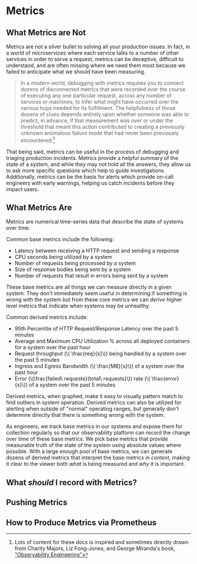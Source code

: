 # Metrics

## What Metrics are Not

Metrics are not a silver bullet to solving all your production issues. In fact, in a world of microservices where each service talks to a number of other services in order to serve a request, metrics can be deceptive, difficult to understand, and are often missing where we need them most because we failed to anticipate what we should have been measuring.

> In a modern world, debugging with metrics requires you to connect dozens of disconnected metrics that were recorded over the course of executing any one particular request, across any number of services or machines, to infer what might have occurred over the various hops needed for its fulfillment. The helpfulness of those dozens of clues depends entirely upon whether someone was able to predict, in advance, if that measurement was over or under the threshold that meant this action contributed to creating a previously unknown anomalous failure mode that had never been previously encountered.[^1]

That being said, metrics can be useful in the process of debugging and triaging production incidents. Metrics provide a helpful summary of the state of a system, and while they may not hold all the answers, they allow us to ask more specific questions which help to guide investigations. Additionally, metrics can be the basis for alerts which provide on-call engineers with early warnings, helping us catch incidents before they impact users.

## What Metrics Are

Metrics are numerical time-series data that describe the state of systems over time.

Common base metrics include the following:
- Latency between receiving a HTTP request and sending a response
- CPU seconds being utilized by a system
- Number of requests being processed by a system
- Size of response bodies being sent by a system
- Number of requests that result in errors being sent by a system

These base metrics are all things we can measure directly in a given system. They don't immediately seem useful in determining if something is wrong with the system but from these core metrics we can _derive_ higher level metrics that indicate when systems may be unhealthy.

Common derived metrics include:
- 95th Percentile of HTTP Request/Response Latency over the past 5 minutes
- Average and Maximum CPU Utilization % across all deployed containers for a system over the past hour
- Request throughput (\\( \frac{req}{s}\\)) being handled by a system over the past 5 minutes
- Ingress and Egress Bandwidth (\\( \frac{MB}{s}\\)) of a system over the past hour
- Error (\\(\frac{failed\ requests}{total\ requests}\\)) rate (\\( \frac{error}{s}\\)) of a system over the past 5 minutes

Derived metrics, when graphed, make it easy to visually pattern match to find outliers in system operation. Derived metrics can also be utilized for alerting when outside of "normal" operating ranges, but generally don't determine directly that there is something wrong with the system.

As engineers, we track base metrics in our systems and expose them for collection regularly so that our observability platform can record the change over time of these base metrics. We pick base metrics that provide measurable truth of the state of the system using absolute values where possible. With a large enough pool of base metrics, we can generate dozens of derived metrics that interpret the base metrics _in context_, making it clear to the viewer both _what_ is being measured and _why_ it is important.


## What _should_ I record with Metrics?

## Pushing Metrics

## How to Produce Metrics via Prometheus

[^1]: Lots of content for these docs is inspired and sometimes directly drawn from Charity Majors, Liz Fong-Jones, and George Miranda's book, ["Observability Engineering"](https://info.honeycomb.io/observability-engineering-oreilly-book-2022)

